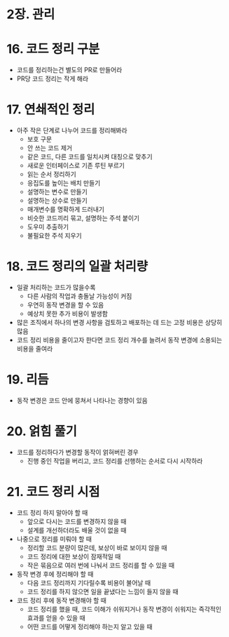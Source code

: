 # 2장.  관리

# 16. 코드 정리 구분

- 코드를 정리하는건 별도의 PR로 만들어라
- PR당 코드 정리는 작게 해라

# 17. 연쇄적인 정리

- 아주 작은 단계로 나누어 코드를 정리해봐라
    - 보호 구문
    - 안 쓰는 코드 제거
    - 같은 코드, 다른 코드를 일치시켜 대칭으로 맞추기
    - 새로운 인터페이스로 기존 루틴 부르기
    - 읽는 순서 정리하기
    - 응집도를 높이는 배치 만들기
    - 설명하는 변수로 만들기
    - 설명하는 상수로 만들기
    - 매개변수를 명확하게 드러내기
    - 비슷한 코드끼리 묶고, 설명하는 주석 붙이기
    - 도우미 추출하기
    - 불필요한 주석 지우기

# 18. 코드 정리의 일괄 처리량

- 일괄 처리하는 코드가 많을수록
    - 다른 사람의 작업과 충돌날 가능성이 커짐
    - 우연히 동작 변경을 할 수 있음
    - 예상치 못한 추가 비용이 발생함
- 많은 조직에서 하나의 변경 사항을 검토하고 배포하는 데 드는 고정 비용은 상당히 많음
- 코드 정리 비용을 줄이고자 한다면 코드 정리 개수를 늘려서 동작 변경에 소용되는 비용을 줄여라

# 19. 리듬

- 동작 변경은 코드 안에 뭉쳐서 나타나는 경향이 있음

# 20. 얽힘 풀기

- 코드를 정리하다가 변경할 동작이 얽혀버린 경우
    - 진행 중인 작업을 버리고, 코드 정리를 선행하는 순서로 다시 시작하라

# 21. 코드 정리 시점

- 코드 정리 하지 말아야 할 때
    - 앞으로 다시는 코드를 변경하지 않을 때
    - 설계를 개선하더라도 배울 것이 없을 때
- 나중으로 정리를 미뤄야 할 때
    - 정리할 코드 분량이 많은데, 보상이 바로 보이지 않을 때
    - 코드 정리에 대한 보상이 잠재적일 때
    - 작은 묶음으로 여러 번에 나눠서 코드 정리를 할 수 있을 때
- 동작 변경 후에 정리해야 할 때
    - 다음 코드 정리까지 기다릴수록 비용이 불어날 때
    - 코드 정리를 하지 않으면 일을 끝냈다는 느낌이 들지 않을 때
- 코드 정리 후에 동작 변경해야 할 때
    - 코드 정리를 했을 때, 코드 이해가 쉬워지거나 동작 변경이 쉬워지는 즉각적인 효과를 얻을 수 있을 때
    - 어떤 코드를 어떻게 정리해야 하는지 알고 있을 때